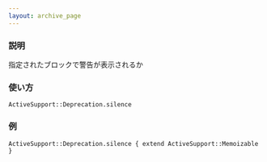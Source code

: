 ```yaml
---
layout: archive_page
---
```

### 説明
指定されたブロックで警告が表示されるか

### 使い方
    ActiveSupport::Deprecation.silence

### 例
    ActiveSupport::Deprecation.silence { extend ActiveSupport::Memoizable }